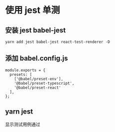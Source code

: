 # 使用 jest 单测

## 安装 jest babel-jest

```
yarn add jest babel-jest react-test-renderer -D
```

## 添加 babel.config.js
```
module.exports = {
  presets: [
    ['@babel/preset-env'],
    '@babel/preset-typescript',
    '@babel/preset-react'
  ],
};
````

## yarn jest

显示测试用例通过
